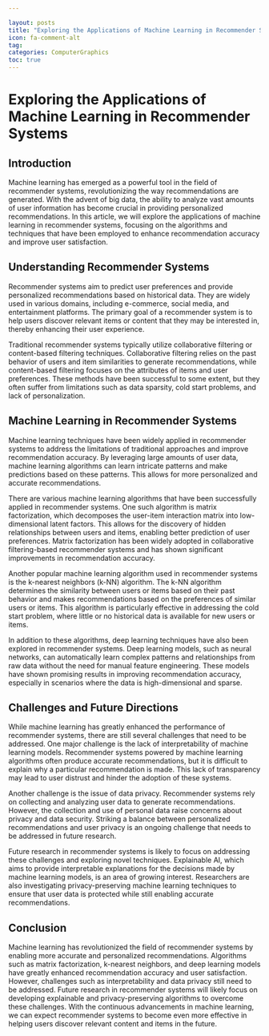 ```yaml
---

layout: posts
title: "Exploring the Applications of Machine Learning in Recommender Systems"
icon: fa-comment-alt
tag:      
categories: ComputerGraphics
toc: true
---
```




# Exploring the Applications of Machine Learning in Recommender Systems

## Introduction

Machine learning has emerged as a powerful tool in the field of recommender systems, revolutionizing the way recommendations are generated. With the advent of big data, the ability to analyze vast amounts of user information has become crucial in providing personalized recommendations. In this article, we will explore the applications of machine learning in recommender systems, focusing on the algorithms and techniques that have been employed to enhance recommendation accuracy and improve user satisfaction.

## Understanding Recommender Systems

Recommender systems aim to predict user preferences and provide personalized recommendations based on historical data. They are widely used in various domains, including e-commerce, social media, and entertainment platforms. The primary goal of a recommender system is to help users discover relevant items or content that they may be interested in, thereby enhancing their user experience.

Traditional recommender systems typically utilize collaborative filtering or content-based filtering techniques. Collaborative filtering relies on the past behavior of users and item similarities to generate recommendations, while content-based filtering focuses on the attributes of items and user preferences. These methods have been successful to some extent, but they often suffer from limitations such as data sparsity, cold start problems, and lack of personalization.

## Machine Learning in Recommender Systems

Machine learning techniques have been widely applied in recommender systems to address the limitations of traditional approaches and improve recommendation accuracy. By leveraging large amounts of user data, machine learning algorithms can learn intricate patterns and make predictions based on these patterns. This allows for more personalized and accurate recommendations.

There are various machine learning algorithms that have been successfully applied in recommender systems. One such algorithm is matrix factorization, which decomposes the user-item interaction matrix into low-dimensional latent factors. This allows for the discovery of hidden relationships between users and items, enabling better prediction of user preferences. Matrix factorization has been widely adopted in collaborative filtering-based recommender systems and has shown significant improvements in recommendation accuracy.

Another popular machine learning algorithm used in recommender systems is the k-nearest neighbors (k-NN) algorithm. The k-NN algorithm determines the similarity between users or items based on their past behavior and makes recommendations based on the preferences of similar users or items. This algorithm is particularly effective in addressing the cold start problem, where little or no historical data is available for new users or items.

In addition to these algorithms, deep learning techniques have also been explored in recommender systems. Deep learning models, such as neural networks, can automatically learn complex patterns and relationships from raw data without the need for manual feature engineering. These models have shown promising results in improving recommendation accuracy, especially in scenarios where the data is high-dimensional and sparse.

## Challenges and Future Directions

While machine learning has greatly enhanced the performance of recommender systems, there are still several challenges that need to be addressed. One major challenge is the lack of interpretability of machine learning models. Recommender systems powered by machine learning algorithms often produce accurate recommendations, but it is difficult to explain why a particular recommendation is made. This lack of transparency may lead to user distrust and hinder the adoption of these systems.

Another challenge is the issue of data privacy. Recommender systems rely on collecting and analyzing user data to generate recommendations. However, the collection and use of personal data raise concerns about privacy and data security. Striking a balance between personalized recommendations and user privacy is an ongoing challenge that needs to be addressed in future research.

Future research in recommender systems is likely to focus on addressing these challenges and exploring novel techniques. Explainable AI, which aims to provide interpretable explanations for the decisions made by machine learning models, is an area of growing interest. Researchers are also investigating privacy-preserving machine learning techniques to ensure that user data is protected while still enabling accurate recommendations.

## Conclusion

Machine learning has revolutionized the field of recommender systems by enabling more accurate and personalized recommendations. Algorithms such as matrix factorization, k-nearest neighbors, and deep learning models have greatly enhanced recommendation accuracy and user satisfaction. However, challenges such as interpretability and data privacy still need to be addressed. Future research in recommender systems will likely focus on developing explainable and privacy-preserving algorithms to overcome these challenges. With the continuous advancements in machine learning, we can expect recommender systems to become even more effective in helping users discover relevant content and items in the future.